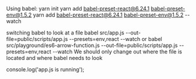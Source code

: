 Using babel:
yarn init
yarn add babel-preset-react@6.24.1 babel-preset-env@1.5.2
yarn add babel-preset-react@6.24.1 babel-preset-env@1.5.2 --watch

switching babel to look at a file 
babel src/app.js --out-file=public/scripts/app.js --presets=env,react --watch
or
babel src/playground/es6-arrow-function.js --out-file=public/scripts/app.js --presets=env,react --watch
We should only change out where the file is located and where babel needs to look


console.log('app.js is running');